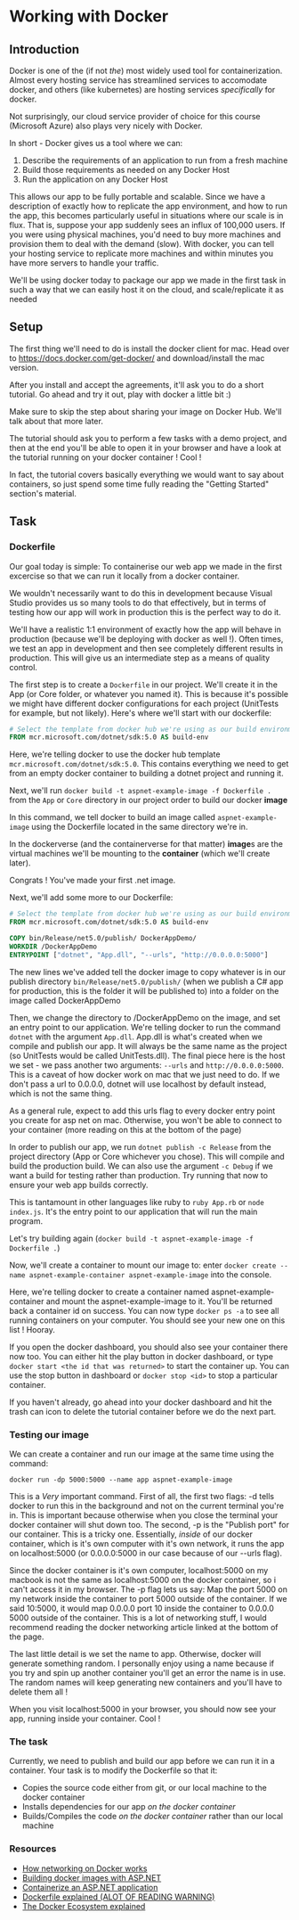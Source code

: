 # Working with Docker

## Introduction

Docker is one of the (if not *the*) most widely used tool for containerization. Almost every hosting service has streamlined services to accomodate docker, and others (like kubernetes) are hosting services *specifically* for docker.

Not surprisingly, our cloud service provider of choice for this course (Microsoft Azure) also plays very nicely with Docker.

In short - Docker gives us a tool where we can:
1. Describe the requirements of an application to run from a fresh machine
2. Build those requirements as needed on any Docker Host
3. Run the application on any Docker Host

This allows our app to be fully portable and scalable. Since we have a description of exactly how to replicate the app environment, and how to run the app, this becomes particularly useful in situations where our scale is in flux. That is, suppose your app suddenly sees an influx of 100,000 users. If you were using physical machines, you'd need to buy more machines and provision them to deal with the demand (slow). With docker, you can tell your hosting service to replicate more machines and within minutes you have more servers to handle your traffic.

We'll be using docker today to package our app we made in the first task in such a way that we can easily host it on the cloud, and scale/replicate it as needed

## Setup

The first thing we'll need to do is install the docker client for mac. Head over to https://docs.docker.com/get-docker/ and download/install the mac version. 

After you install and accept the agreements, it'll ask you to do a short tutorial. Go ahead and try it out, play with docker a little bit :) 

Make sure to skip the step about sharing your image on Docker Hub. We'll talk about that more later.

The tutorial should ask you to perform a few tasks with a demo project, and then at the end you'll be able to open it in your browser and have a look at the tutorial running on your docker container ! Cool !

In fact, the tutorial covers basically everything we would want to say about containers, so just spend some time fully reading the "Getting Started" section's material.

## Task

### Dockerfile

Our goal today is simple: To containerise our web app we made in the first excercise so that we can run it locally from a docker container. 

We wouldn't necessarily want to do this in development because Visual Studio provides us so many tools to do that effectively, but in terms of testing how our app will work in production this is the perfect way to do it.

We'll have a realistic 1:1 environment of exactly how the app will behave in production (because we'll be deploying with docker as well !). Often times, we test an app in development and then see completely different results in production. This will give us an intermediate step as a means of quality control.

The first step is to create a `Dockerfile` in our project. We'll create it in the App (or Core folder, or whatever you named it). This is because it's possible we might have different docker configurations for each project (UnitTests for example, but not likely). Here's where we'll start with our dockerfile:

```Dockerfile
# Select the template from docker hub we're using as our build environment
FROM mcr.microsoft.com/dotnet/sdk:5.0 AS build-env
```

Here, we're telling docker to use the docker hub template `mcr.microsoft.com/dotnet/sdk:5.0`. This contains everything we need to get from an empty docker container to building a dotnet project and running it. 

Next, we'll run `docker build -t aspnet-example-image -f Dockerfile .` from the `App` or `Core` directory in our project order to build our docker **image**

In this command, we tell docker to build an image called `aspnet-example-image` using the Dockerfile located in the same directory we're in. 

In the dockerverse (and the containerverse for that matter) **image**s are the virtual machines we'll be mounting to the **container** (which we'll create later). 

Congrats ! You've made your first .net image. 

Next, we'll add some more to our Dockerfile:

```Dockerfile
# Select the template from docker hub we're using as our build environment
FROM mcr.microsoft.com/dotnet/sdk:5.0 AS build-env

COPY bin/Release/net5.0/publish/ DockerAppDemo/
WORKDIR /DockerAppDemo
ENTRYPOINT ["dotnet", "App.dll", "--urls", "http://0.0.0.0:5000"]
```

The new lines we've added tell the docker image to copy whatever is in our publish directory `bin/Release/net5.0/publish/` (when we publish a C# app for production, this is the folder it will be published to) into a folder on the image called DockerAppDemo

Then, we change the directory to /DockerAppDemo on the image, and set an entry point to our application. We're telling docker to run the command `dotnet` with the argument `App.dll`. App.dll is what's created when we compile and publish our app. It will always be the same name as the project (so UnitTests would be called UnitTests.dll). The final piece here is the host we set - we pass another two arguments: `--urls` and `http://0.0.0.0:5000`. This is a caveat of how docker work on mac that we just need to do. If we don't pass a url to 0.0.0.0, dotnet will use localhost by default instead, which is not the same thing. 

As a general rule, expect to add this urls flag to every docker entry point you create for asp net on mac. Otherwise, you won't be able to connect to your container (more reading on this at the bottom of the page)

In order to publish our app, we run `dotnet publish -c Release` from the project directory (App or Core whichever you chose). This will compile and build the production build. We can also use the argument `-c Debug` if we want a build for testing rather than production. Try running that now to ensure your web app builds correctly.

This is tantamount in other languages like ruby to `ruby App.rb` or `node index.js`. It's the entry point to our application that will run the main program. 

Let's try building again (`docker build -t aspnet-example-image -f Dockerfile .`)

Now, we'll create a container to mount our image to: enter `docker create --name aspnet-example-container aspnet-example-image` into the console.

Here, we're telling docker to create a container named aspnet-example-container and mount the aspnet-example-image to it. You'll be returned back a container id on success. You can now type `docker ps -a` to see all running containers on your computer. You should see your new one on this list ! Hooray. 

If you open the docker dashboard, you should also see your container there now too. You can either hit the play button in docker dashboard, or type `docker start <the id that was returned>` to start the container up. You can use the stop button in dashboard or `docker stop <id>` to stop a particular container.

If you haven't already, go ahead into your docker dashboard and hit the trash can icon to delete the tutorial container before we do the next part.

### Testing our image

We can create a container and run our image at the same time using the command:

`docker run -dp 5000:5000 --name app aspnet-example-image`

This is a *Very* important command. First of all, the first two flags: -d tells docker to run this in the background and not on the current terminal you're in. This is important because otherwise when you close the terminal your docker container will shut down too. The second, -p is the "Publish port" for our container. This is a tricky one. Essentially, *inside* of our docker container, which is it's own computer with it's own network, it runs the app on localhost:5000 (or 0.0.0.0:5000 in our case because of our --urls flag). 

Since the docker container is it's own computer, localhost:5000 on my macbook is not the same as localhost:5000 on the docker container, so i can't access it in my browser. The -p flag lets us say: Map the port 5000 on my network inside the container to port 5000 outside of the container. If we said 10:5000, it would map 0.0.0.0 port 10 inside the container to 0.0.0.0 5000 outside of the container. This is a lot of networking stuff, I would recommend reading the docker networking article linked at the bottom of the page.

The last little detail is we set the name to app. Otherwise, docker will generate something random. I personally enjoy using a name because if you try and spin up another container you'll get an error the name is in use. The random names will keep generating new containers and you'll have to delete them all !

When you visit localhost:5000 in your browser, you should now see your app, running inside your container. Cool !

### The task

Currently, we need to publish and build our app before we can run it in a container. Your task is to modify the Dockerfile so that it:

- Copies the source code either from git, or our local machine to the docker container
- Installs dependencies for our app *on the docker container*
- Builds/Compiles the code *on the docker container* rather than our local machine

### Resources

- [How networking on Docker works](https://pythonspeed.com/articles/docker-connection-refused/)
- [Building docker images with ASP.NET](https://docs.microsoft.com/en-us/aspnet/core/host-and-deploy/docker/building-net-docker-images?view=aspnetcore-5.0)
- [Containerize an ASP.NET application](https://docs.microsoft.com/en-us/dotnet/core/docker/build-container?tabs=windows)
- [Dockerfile explained (ALOT OF READING WARNING)](https://docs.docker.com/engine/reference/builder/)
- [The Docker Ecosystem explained](https://www.digitalocean.com/community/tutorials/the-docker-ecosystem-an-introduction-to-common-components)








